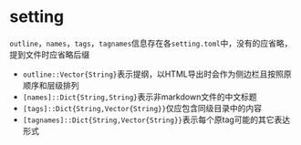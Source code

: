 # setting
`outline`，`names`，`tags`，`tagnames`信息存在各`setting.toml`中，没有的应省略，提到文件时应省略后缀
* `outline::Vector{String}`表示提纲，以HTML导出时会作为侧边栏且按照原顺序和层级排列
* `[names]::Dict{String,String}`表示非markdown文件的中文标题
* `[tags]::Dict{String,Vector{String}}`仅应包含同级目录中的内容
* `[tagnames]::Dict{String,Vector{String}}`表示每个原tag可能的其它表达形式
